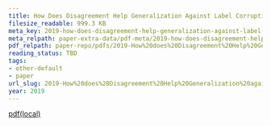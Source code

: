 ```yaml
---
title: How Does Disagreement Help Generalization Against Label Corruption
filesize_readable: 999.3 KB
meta_key: 2019-how-does-disagreement-help-generalization-against-label-corruption
meta_relpath: paper-extra-data/pdf-meta/2019-how-does-disagreement-help-generalization-against-label-corruption.yaml
pdf_relpath: paper-repo/pdfs/2019-How%20does%20Disagreement%20Help%20Generalization%20against%20Label%20Corruption.pdf
reading_status: TBD
tags:
- other-default
- paper
url_slug: 2019-How%20does%20Disagreement%20Help%20Generalization%20against%20Label%20Corruption
year: 2019
---
```


[pdf(local)](../../paper-repo/pdfs/2019-How%20does%20Disagreement%20Help%20Generalization%20against%20Label%20Corruption.pdf)

